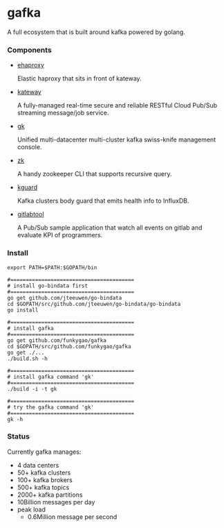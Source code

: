 # gafka 

A full ecosystem that is built around kafka powered by golang.

### Components

- [ehaproxy](https://github.com/funkygao/gafka/tree/master/cmd/ehaproxy)

  Elastic haproxy that sits in front of kateway.

- [kateway](https://github.com/funkygao/gafka/tree/master/cmd/kateway)

  A fully-managed real-time secure and reliable RESTful Cloud Pub/Sub streaming message/job service.

- [gk](https://github.com/funkygao/gafka/tree/master/cmd/gk)
 
  Unified multi-datacenter multi-cluster kafka swiss-knife management console.

- [zk](https://github.com/funkygao/gafka/tree/master/cmd/zk)

  A handy zookeeper CLI that supports recursive query.

- [kguard](https://github.com/funkygao/gafka/tree/master/cmd/kguard)

  Kafka clusters body guard that emits health info to InfluxDB.

- [gitlabtool](https://github.com/funkygao/gafka/tree/master/cmd/gitlabtool)

  A Pub/Sub sample application that watch all events on gitlab and evaluate KPI of programmers.

### Install

    export PATH=$PATH:$GOPATH/bin

    #========================================
    # install go-bindata first
    #========================================
    go get github.com/jteeuwen/go-bindata
    cd $GOPATH/src/github.com/jteeuwen/go-bindata/go-bindata
    go install

    #========================================
    # install gafka
    #========================================
    go get github.com/funkygao/gafka
    cd $GOPATH/src/github.com/funkygao/gafka
    go get ./...
    ./build.sh -h

    #========================================
    # install gafka command 'gk'
    #========================================
    ./build -i -t gk

    #========================================
    # try the gafka command 'gk'
    #========================================
    gk -h

### Status

Currently gafka manages:

- 4 data centers 
- 50+ kafka clusters
- 100+ kafka brokers
- 500+ kafka topics
- 2000+ kafka partitions
- 10Billion messages per day
- peak load
  - 0.6Million message per second

